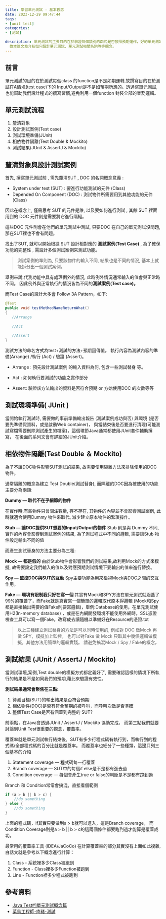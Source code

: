 ```yaml
---
title: 學習單元測試 - 基本觀念
date: 2023-12-29 09:47:44
tags:
- [unit test]
categories:
- [測試]

description: 單元測試的主要目的在於驗證每個類別的函式是否按照預期運作，好的單元測試能提升程式碼的開發品質與寫作習慣。
  故本篇文章介紹如何設計單元測試、單元測試相關名詞等等觀念。
---
```

## 前言

單元測試的目的在於測試每個class 的function是不是如期運轉,故撰寫目的在於測試在A情境(test case)下的
Input/Output是不是如預期所想的。透過寫單元測試,也能幫助我們設計程式的撰寫習慣,避免利用一個function 封裝全部的業務邏輯。
<!-- more -->

## 單元測試流程

1. 釐清對象
2. 設計測試案例(Test case)
3. 測試環境準備(JUnit)
4. 相依物件隔離(Test Double & Mockito)
5. 測試結果(JUnit & AssertJ & Mockito)

## 釐清對象與設計測試案例

首先, 撰寫單元測試前 , 需先釐清SUT , DOC 的名詞概念意義 :

- System under test (SUT)  : 要進行功能測試的元件 (Class)
- Depended On Component (DOC) :  測試物件所需要用到其他功能的元件  (Class)

因此在概念上, 僅需思考 SUT 的元件是誰, 以及要如何進行測試 , 其餘 SUT 裡面用到的 DOC 元件則是需要將它進行隔絕。 

這些DOC 元件則會在他們的單元測試中測試,  只要DOC 在自己的單元測試沒問題, 那在SUT裡也不會有問題。

找出了SUT, 就可以開始根據 SUT 設計相對應的 **測試案例(Test Case)** , 為了確保功能的完整性 , 需設計多個測試案例來測試功能。

> 測試案例的準則為, 只要該物件的輸入不同, 結果也是不同的情況,  基本上就能拆分出一個測試案例。
>

舉例來說,代測功能中具有處理例外的情況, 此時例外情況通常輸入的值會與正常時不同。
因此例外與正常執行的情況皆為不同的**測試案例(Test case)。**

而Test Case的設計大多會 Follow 3A Pattern，如下:

```java
@Test
public void testMethodNameReturnWhat()
{
   //Arrange    
    
   //Act   
  
   //Assert
}
```

測試方法的命名方式為test+測試的方法+預期回傳值。 執行內容為測試內容的準備(Arrange)  /執行 (Act)  / 驗證 (Assert)。

- Arrange : 預先設計測試案例 的輸入資料為何,  包含一些測試替身 等。

- Act :  如何執行要測試的功能之實作部分

- Assert: 驗證該方法輸出的資料是否符合預期 or 方始使用DOC 的次數等等

  

## 測試環境準備( JUnit )

當開始執行測試時, 需要做的事前準備輸出報告 (測試案例成功與否) 與環境 (是否要先準備假資料，或是啟動Web container)，
與當結束後是否要進行清理(可能測試寫檔需要刪除測試產生的檔案)，這個環節Java通常都使用JUnit套件輔助撰寫，
在後面的系列文會有詳細的JUnit介紹。



## 相依物件隔離(Test Double ＆ Mockito)

為了不讓DOC物件影響SUT測試的結果, 故需要使用隔離方法來排除使用的DOC物件。

通常隔離的概念為建立 Test Double(測試替身), 而隔離的DOC因為被使用的功能主要分為兩類:

**Dummy — 取代不在乎細節的物件**

在實作時,有些物件只會關注數量, 存不存在, 其物件的內容並不會影響測試案例, 此時就適合使用Dummy 物件來取代, 
減少建立原本物件的繁瑣操作。



**Stub — 讓DOC提供SUT想要的Input/Output的物件**
Stub 則是與 Dummy 不同, 實作的內容會影響到測試案例的結果, 為了測試程式中不同的邏輯, 
需要讓Stub 物件設定輸出不同的值

而產生測試替身的方法主要分為三種:



**Mock — 都是假的**
由於Stub物件會影響我們的測試結果,故利用Mock的方式來模擬,
故需要設定我們輸入的值以及對應預期測試情境下要輸出的值來進行替換。



**Spy — 監控DOC與SUT的互動**
Spy主要功能為用來檢視Mock與DOC之間的交互作用。



**Fake — 環境有限制我只好在寫一個**
其實有Mock和SPY方法在單元測試就涵蓋了99%的覆蓋了，而Fake就是真實寫一個簡單的邏輯取代原本得邏輯
(Mock和Spy都是直接輸出需要的值Fake則要寫邏輯)，舉例:Database的使用，在單元測試使用H2(In-memory database)
，或是在內網開發環境不能使用外網時，SSL憑證檢查工具可以寫一個Fake，改寫成去讀隨機以準備好在Resource的憑證.txt



> 以上三種建立測試替身的方法是可以同時使用的, 例如對 DOC 做Mock 再做 SPY，模擬加上監控，
> 也可以對Fake 做 Mock 只取其中幾個邏輯做模擬，其他方法用簡單的邏輯實踐。
> 請避免搞混Mock / Spy / Fake的概念。

## 測試結果 (JUnit / AssertJ / Mockito)

當測試環境,案例,Test double的模擬方式都定義好了,
需要確認這樣的情境下所執行的結果是不是如同我們的預期,藉此來驗證有效性。

**測試結果通常會聚焦在三點:**

1. 待測目標(SUT)的輸出結果是否符合預期
2. 相依物件(DOC)是否有符合預期的被呼叫，而呼叫次數是否準確
3. 整個Test Case是否有涵蓋到完整的 SUT?

前兩點，在Java會透過JUnit / AssertJ / Mockito 協助完成，
而第三點我們就要討論到Unit Test很重要的觀念，覆蓋率。

覆蓋率就是單元測試執行結束後，SUT有多少行程式碼有執行到，而執行到的程式碼/全部程式碼的百分比就是覆蓋率。
而覆蓋率也細分了一些種類，這邊只列三個基本的介紹

1. Statement coverage — 程式碼每一行覆蓋
2. Branch coverage — SUT中的每個if else是不是都有進去過
3. Condition coverage — 每個會產生true or false的判斷是不是都有跑到過

Branch 和 Condition常常會搞混，直接看個範例

```java
if (a > b || b > c) {
    //do something
} else {
    //do something
}
```

上面的程式碼，if其實只要做到a > b就可以進入，這是Branch coverage，
而Condition Coverage則是a > b || b > c的這兩個條件都要跑到過才能算是覆蓋成功。



最常用的覆蓋率工具 (IDEA/JaCoCo) 在計算覆蓋率的部分其實沒有上面如此複雜, 
白話文就是參考以下概念進行計算：

1. Class - 系統裡多少Class被跑到
2. Function - Class裡多少Function被跑到
3. Line - Function裡多少程式被跑到

## 參考資料
- [Java Test#1單元測試概念篇](https://medium.com/bucketing/java-test-1-單元測試概念篇-unit-test-c9c398c27d39)
- [菜鳥工程師-肉豬-測試](https://matthung0807.blogspot.com/search?q=測試)